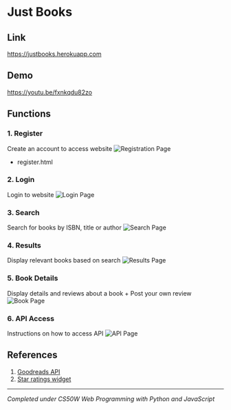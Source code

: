# Just Books
## Link
https://justbooks.herokuapp.com

## Demo
https://youtu.be/fxnkqdu82zo

## Functions
### 1. Register
Create an account to access website
![Registration Page](https://i.imgur.com/zIq7Cjl.png)
* register.html

### 2. Login
Login to website
![Login Page](https://i.imgur.com/Zje7pQm.png)

### 3. Search
Search for books by ISBN, title or author
![Search Page](https://i.imgur.com/hfHC7vN.png)

### 4. Results
Display relevant books based on search
![Results Page](https://i.imgur.com/dFS2VBk.png)

### 5. Book Details
Display details and reviews about a book + Post your own review
![Book Page](https://i.imgur.com/WWfPuyR.png)

### 6. API Access
Instructions on how to access API
![API Page](https://i.imgur.com/4o5SODB.png)

## References
1. [Goodreads API](https://www.goodreads.com/api "Goodreads API")
2. [Star ratings widget](https://codepen.io/jamesbarnett/pen/vlpkh "Star rating widget")

---

*Completed under CS50W Web Programming with Python and JavaScript*
